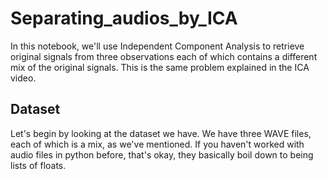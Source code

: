 # Separating_audios_by_ICA
In this notebook, we'll use Independent Component Analysis to retrieve original signals from three observations each of which contains a different mix of the original signals. This is the same problem explained in the ICA video.

## Dataset
Let's begin by looking at the dataset we have. We have three WAVE files, each of which is a mix, as we've mentioned. If you haven't worked with audio files in python before, that's okay, they basically boil down to being lists of floats.
